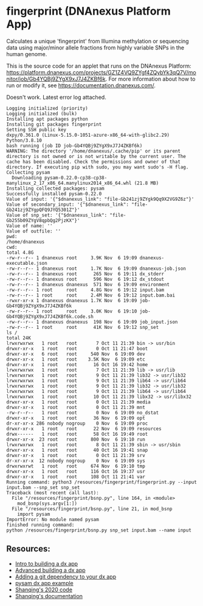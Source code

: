 <!-- dx-header -->
# fingerprint (DNAnexus Platform App)

Calculates a unique 'fingerprint' from Illumina methylation or sequencing data using major/minor allele fractions from highly variable SNPs in the human genome.

This is the source code for an applet that runs on the DNAnexus Platform: https://platform.dnanexus.com/projects/GZ1Z4VQ9ZYgf4ZQybYk3qQ7V/monitor/job/Gb4YQBj9ZYgX9xJ7J4ZKBf6k.
For more information about how to run or modify it, see
https://documentation.dnanexus.com/.
<!-- /dx-header -->

Doesn't work. Latest error log attached.
```
Logging initialized (priority)
Logging initialized (bulk)
Installing apt packages python
Installing git packages fingerprint
Setting SSH public key
dxpy/0.361.0 (Linux-5.15.0-1051-azure-x86_64-with-glibc2.29) Python/3.8.10
bash running (job ID job-Gb4YQBj9ZYgX9xJ7J4ZKBf6k)
WARNING: The directory '/home/dnanexus/.cache/pip' or its parent directory is not owned or is not writable by the current user. The cache has been disabled. Check the permissions and owner of that directory. If executing pip with sudo, you may want sudo's -H flag.
Collecting pysam
  Downloading pysam-0.22.0-cp38-cp38-manylinux_2_17_x86_64.manylinux2014_x86_64.whl (21.8 MB)
Installing collected packages: pysam
Successfully installed pysam-0.22.0
Value of input: '{"$dnanexus_link": "file-Gb241zj9ZYgk9Qq9X2VG9Z6z"}'
Value of secondary_input: '{"$dnanexus_link": "file-Gb241zj9ZYgpQFQ9JYQ5301Z"}'
Value of snp_set: '{"$dnanexus_link": "file-Gb255b09ZYgV8qpbQg2PjzKX"}'
Value of name: ''
Value of outfile: ''
pwd:
/home/dnanexus
cwd:
total 4.8G
-rw-r--r-- 1 dnanexus root     3.9K Nov  6 19:09 dnanexus-executable.json
-rw-r--r-- 1 dnanexus root     1.7K Nov  6 19:09 dnanexus-job.json
-rw-r--r-- 1 dnanexus root      265 Nov  6 19:11 dx_stderr
-rw-r--r-- 1 dnanexus root      596 Nov  6 19:12 dx_stdout
-rw-r--r-- 1 dnanexus dnanexus  571 Nov  6 19:09 environment
-rw-r--r-- 1 root     root     4.8G Nov  6 19:12 input.bam
-rw-r--r-- 1 root     root     2.4M Nov  6 19:12 input.bam.bai
-rwxr-xr-x 1 dnanexus dnanexus 1.7K Nov  6 19:09 job-Gb4YQBj9ZYgX9xJ7J4ZKBf6k
-rw-r--r-- 1 root     root     3.0K Nov  6 19:10 job-Gb4YQBj9ZYgX9xJ7J4ZKBf6k.code.sh
-rw-r--r-- 1 dnanexus dnanexus  198 Nov  6 19:09 job_input.json
-rw-r--r-- 1 root     root      41K Nov  6 19:12 snp_set
ls /
total 24K
lrwxrwxrwx   1 root   root       7 Oct 11 21:39 bin -> usr/bin
drwxr-xr-x   1 root   root       0 Oct 11 21:47 boot
drwxr-xr-x   6 root   root     540 Nov  6 19:09 dev
drwxr-xr-x   1 root   root    3.5K Nov  6 19:09 etc
drwxr-xr-x   1 root   root      16 Oct 16 19:42 home
lrwxrwxrwx   1 root   root       7 Oct 11 21:39 lib -> usr/lib
lrwxrwxrwx   1 root   root       9 Oct 11 21:39 lib32 -> usr/lib32
lrwxrwxrwx   1 root   root       9 Oct 11 21:39 lib64 -> usr/lib64
lrwxrwxrwx   1 root   root       9 Oct 11 21:39 lib32 -> usr/lib32
lrwxrwxrwx   1 root   root       9 Oct 11 21:39 lib64 -> usr/lib64
lrwxrwxrwx   1 root   root      10 Oct 11 21:39 libx32 -> usr/libx32
drwxr-xr-x   1 root   root       0 Oct 11 21:39 media
drwxr-xr-x   1 root   root       0 Oct 11 21:39 mnt
-rw-r--r--   1 root   root       0 Nov  6 19:09 no_dstat
drwxr-xr-x   1 root   root      36 Nov  6 19:09 opt
dr-xr-xr-x 286 nobody nogroup    0 Nov  6 19:09 proc
drwxr-xr-x   1 root   root      22 Nov  6 19:09 resources
drwx------   1 root   root      58 Oct 16 19:49 root
drwxr-xr-x  23 root   root     800 Nov  6 19:10 run
lrwxrwxrwx   1 root   root       8 Oct 11 21:39 sbin -> usr/sbin
drwxr-xr-x   1 root   root      40 Oct 16 19:41 snap
drwxr-xr-x   1 root   root       0 Oct 11 21:39 srv
dr-xr-xr-x  12 nobody nogroup    0 Nov  6 19:09 sys
drwxrwxrwt   1 root   root     674 Nov  6 19:10 tmp
drwxr-xr-x   1 root   root     116 Oct 16 19:37 usr
drwxr-xr-x   1 root   root     108 Oct 11 21:41 var
Running command: python3 /resources/fingerprint/fingerprint.py --input input.bam --snp_set snp_set
Traceback (most recent call last):
  File "/resources/fingerprint/bsnp.py", line 164, in <module>
    mod_bsnp(sys.argv[1:])
  File "/resources/fingerprint/bsnp.py", line 21, in mod_bsnp
    import pysam
ImportError: No module named pysam
finished running command:
python /resources/fingerprint/bsnp.py snp_set input.bam --name input

```

## Resources:
- [Intro to building a dx 
app](https://documentation.dnanexus.com/developer/apps/intro-to-building-apps)
- [Advanced building a dx app](https://documentation.dnanexus.com/developer/apps/advanced-app-tutorial)
- [Adding a git dependency to your dx 
app](https://documentation.dnanexus.com/getting-started/developer-tutorials/bash/git-dependency)
- [pysam dx app 
example](https://documentation.dnanexus.com/getting-started/developer-tutorials/python/pysam)
- [Shanqing's 2020 
code](https://drive.google.com/drive/u/0/folders/14xXlLQVSgbWWmVGi85ARpiDy6zaRN3F3)
- [Shanqing's 
documentation](https://docs.google.com/document/d/15jfJQMXwlP5ZxOeSDzM5P3LK7XrCJktM1bfCXqpKJxA/edit)

<!--
TODO: This app directory was automatically generated by dx-app-wizard;
please edit this Readme.md file to include essential documentation about
your app that would be helpful to users. (Also see the
Readme.developer.md.) Once you're done, you can remove these TODO
comments.

For more info, see https://documentation.dnanexus.com/developer.
-->

